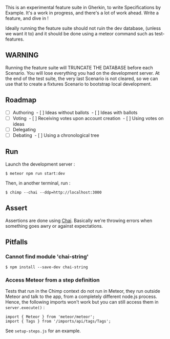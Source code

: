 This is an experimental feature suite in Gherkin, to write Specifications by Example.
It's a work in progress, and there's a lot of work ahead. Write a feature, and dive in !

Ideally running the feature suite should not ruin the dev database, (unless we want it to)
and it should be done using a meteor command such as test-features.

## WARNING

Running the feature suite will TRUNCATE THE DATABASE before each Scenario.
You will lose everything you had on the development server.
At the end of the test suite, the very last Scenario is not cleared,
so we can use that to create a fixtures Scenario to bootstrap local development.

## Roadmap

- [ ] Authoring
  - [ ] Ideas without ballots
  - [ ] Ideas with ballots
- [ ] Voting
  - [ ] Receiving votes upon account creation
  - [ ] Using votes on ideas
- [ ] Delegating
- [ ] Debating
  - [ ] Using a chronological tree

## Run

Launch the development server :

    $ meteor npm run start:dev

Then, in another terminal, run :

    $ chimp --chai --ddp=http://localhost:3000


## Assert

Assertions are done using [Chai](http://chaijs.com/).
Basically we're throwing errors when something goes awry or against expectations.


## Pitfalls

### Cannot find module 'chai-string'

    $ npm install --save-dev chai-string

### Access Meteor from a step definition

Tests that run in the Chimp context do not run in Meteor,
they run outside Meteor and talk to the app, from a completely different node.js process.
Hence, the following imports won't work but you can still access them in `server.execute()` :

    import { Meteor } from 'meteor/meteor';
    import { Tags } from '/imports/api/tags/Tags';

See `setup-steps.js` for an example.
